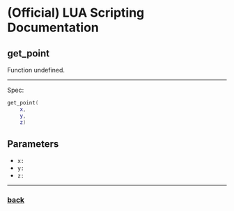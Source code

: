 
# (Official) LUA Scripting Documentation

## get_point

Function undefined.

___

Spec:

```lua
get_point(
	x,
	y,
	z)
```

## Parameters

- `x:` 
- `y:` 
- `z:` 

___

### [back](../other)
